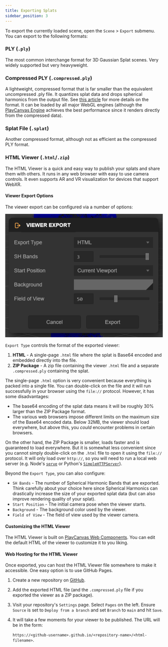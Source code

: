 ```yaml
---
title: Exporting Splats
sidebar_position: 3
---
```


To export the currently loaded scene, open the `Scene` > `Export` submenu. You can export to the following formats:

### PLY (`.ply`)

The most common interchange format for 3D Gaussian Splat scenes. Very widely supported but very heavyweight.

### Compressed PLY (`.compressed.ply`)

A lightweight, compressed format that is far smaller than the equivalent uncompressed .ply file. It quantizes splat data and drops spherical harmonics from the output file. See [this article](https://blog.playcanvas.com/compressing-gaussian-splats/) for more details on the format. It can be loaded by all major WebGL engines (although the [PlayCanvas Engine](https://playcanvas.com) achieves the best performance since it renders directly from the compressed data).

### Splat File (`.splat`)

Another compressed format, although not as efficient as the compressed PLY format.

### HTML Viewer (`.html`/`.zip`)

The HTML Viewer is a quick and easy way to publish your splats and share them with others. It runs in any web browser with easy to use camera controls. It even supports AR and VR visualization for devices that support WebXR.

#### Viewer Export Options

The viewer export can be configured via a number of options:

![Viewer Export](/img/user-manual/gaussian-splatting/editing/supersplat/viewer-export.png)

`Export Type` controls the format of the exported viewer:

1. **HTML** - A single-page `.html` file where the splat is Base64 encoded and embedded directly into the file.
2. **ZIP Package** - A zip file containing the viewer `.html` file and a separate `.compressed.ply` containing the splat.

The single-page `.html` option is very convenient because everything is packed into a single file. You can double-click on the file and it will run successfully in your browser using the `file://` protocol. However, it has some disadvantages:

* The base64 encoding of the splat data means it will be roughly 30% larger than the ZIP Package format.
* The various web browsers impose different limits on the maximum size of the Base64 encoded data. Below 32MB, the viewer should load everywhere, but above this, you _could_ encounter problems in certain browsers.

On the other hand, the ZIP Package is smaller, loads faster and is guaranteed to load everywhere. But it is somewhat less convenient since you cannot simply double-click on the `.html` file to open it using the `file://` protocol. It will only load over `http://`, so you will need to run a local web server (e.g. Node's [`serve`](https://www.npmjs.com/package/serve) or Python's [`SimpleHTTPServer`](https://docs.python.org/2/library/simplehttpserver.html)).

Beyond the `Export Type`, you can also configure:

* `SH Bands` - The number of Spherical Harmonic Bands that are exported. Think carefully about your choice here since Spherical Harmonics can drastically increase the size of your exported splat data (but can also improve rendering quality of your splat).
* `Start Position` - The initial camera pose when the viewer starts.
* `Background` - The background color used by the viewer.
* `Field of View` - The field of view used by the viewer camera.

#### Customizing the HTML Viewer

The HTML Viewer is built on [PlayCanvas Web Components](https://github.com/playcanvas/web-components). You can edit the default HTML of the viewer to customize it to you liking.

#### Web Hosting for the HTML Viewer

Once exported, you can host the HTML Viewer file somewhere to make it accessible. One easy option is to use GitHub Pages.

1. Create a new repository on [GitHub](https://github.com).
2. Add the exported HTML file (and the `.compressed.ply` file if you exported the viewer as a ZIP package).
3. Visit your repository's `Settings` page. Select `Pages` on the left. Ensure `Source` is set to `Deploy from a branch` and set `Branch` to `main` and hit `Save`.
5. It will take a few moments for your viewer to be published. The URL will be in the form:

   `https://<github-username>.github.io/<repository-name>/<html-filename>`.
